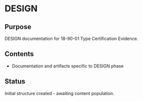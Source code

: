 # DESIGN

## Purpose
DESIGN documentation for 18-90-01 Type Certification Evidence.

## Contents
- Documentation and artifacts specific to DESIGN phase

## Status
Initial structure created - awaiting content population.
